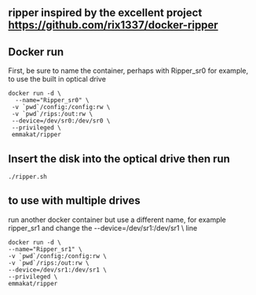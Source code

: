 ## ripper  inspired by the excellent project https://github.com/rix1337/docker-ripper
## Docker run
First, be sure to name the container, perhaps with Ripper_sr0 for example, to use the built in optical drive

```
docker run -d \
  --name="Ripper_sr0" \
 -v `pwd`/config:/config:rw \ 
 -v `pwd`/rips:/out:rw \ 
 --device=/dev/sr0:/dev/sr0 \ 
 --privileged \ 
 emmakat/ripper
```
## Insert the disk into the optical drive then run
```
./ripper.sh
  ```
  ## to use with multiple drives
  run another docker container but use a different name, for example ripper_sr1 and change the --device=/dev/sr1:/dev/sr1 \ line
  
  ```
docker run -d \
  --name="Ripper_sr1" \
 -v `pwd`/config:/config:rw \ 
 -v `pwd`/rips:/out:rw \ 
 --device=/dev/sr1:/dev/sr1 \ 
 --privileged \ 
 emmakat/ripper
```

